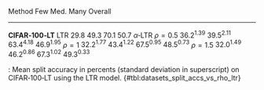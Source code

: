 Method                        Few            Med.            Many         Overall
-----------------  --------------  --------------  --------------  --------------
**CIFAR‑100‑LT**
LTR                        $29.8$          $49.3$          $70.1$          $50.7$
$\alpha$‑LTR
$\rho=0.5$          $36.2^{1.39}$   $39.5^{2.11}$   $63.4^{4.18}$   $46.9^{1.95}$
$\rho=1$            $32.2^{1.77}$   $43.4^{1.22}$   $67.5^{0.95}$   $48.5^{0.73}$
$\rho=1.5$          $32.0^{1.49}$   $46.2^{0.86}$   $67.3^{1.02}$   $49.3^{0.33}$

: Mean split accuracy in percents (standard deviation in superscript) on CIFAR‑100‑LT using the LTR model. {#tbl:datasets_split_accs_vs_rho_ltr}
